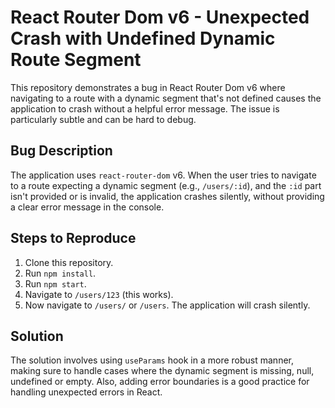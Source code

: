# React Router Dom v6 - Unexpected Crash with Undefined Dynamic Route Segment

This repository demonstrates a bug in React Router Dom v6 where navigating to a route with a dynamic segment that's not defined causes the application to crash without a helpful error message.  The issue is particularly subtle and can be hard to debug.

## Bug Description

The application uses `react-router-dom` v6. When the user tries to navigate to a route expecting a dynamic segment (e.g., `/users/:id`), and the `:id` part isn't provided or is invalid, the application crashes silently, without providing a clear error message in the console.

## Steps to Reproduce

1. Clone this repository.
2. Run `npm install`.
3. Run `npm start`.
4. Navigate to `/users/123` (this works).
5. Now navigate to `/users/` or `/users`.  The application will crash silently.

## Solution

The solution involves using `useParams` hook in a more robust manner, making sure to handle cases where the dynamic segment is missing, null, undefined or empty.  Also, adding error boundaries is a good practice for handling unexpected errors in React.